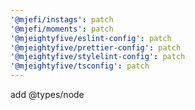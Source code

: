 ```yaml
---
'@mjefi/instags': patch
'@mjefi/moments': patch
'@mjeightyfive/eslint-config': patch
'@mjeightyfive/prettier-config': patch
'@mjeightyfive/stylelint-config': patch
'@mjeightyfive/tsconfig': patch
---
```


add @types/node
